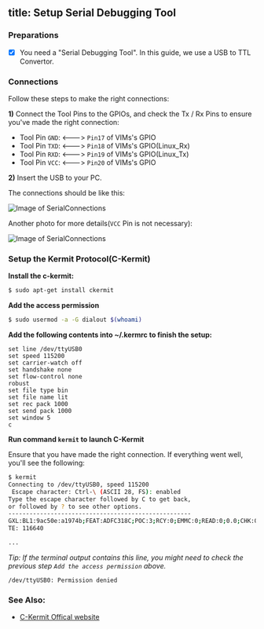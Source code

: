 title: Setup Serial Debugging Tool
---

### Preparations
- [x] You need a "Serial Debugging Tool". In this guide, we use a USB to TTL Convertor.

### Connections
Follow these steps to make the right connections:

**1)** Connect the Tool Pins to the GPIOs, and check the Tx / Rx Pins to ensure you've made the right connection:

  * Tool Pin `GND`: <---> `Pin17` of VIMs's GPIO
  * Tool Pin `TXD`: <---> `Pin18` of VIMs's GPIO(Linux_Rx)
  * Tool Pin `RXD`: <---> `Pin19` of VIMs's GPIO(Linux_Tx)
  * Tool Pin `VCC`: <---> `Pin20` of VIMs's GPIO

**2)** Insert the USB to your PC.

The connections should be like this:

![Image of SerialConnections](/images/vim1/SerialConnections_3Pin.png)

Another photo for more details(`VCC` Pin is not necessary):

![Image of SerialConnections](/images/vim1/SerialConnections.png)


### Setup the Kermit Protocol(C-Kermit)
**Install the c-kermit:**
```sh
$ sudo apt-get install ckermit
```

**Add the access permission**
```sh
$ sudo usermod -a -G dialout $(whoami)
```

**Add the following contents into ~/.kermrc to finish the setup:**
```
set line /dev/ttyUSB0
set speed 115200
set carrier-watch off
set handshake none
set flow-control none
robust
set file type bin
set file name lit
set rec pack 1000
set send pack 1000
set window 5
c
```

**Run command `kermit` to launch C-Kermit**

Ensure that you have made the right connection. If everything went well, you'll see the following:
```sh
$ kermit
Connecting to /dev/ttyUSB0, speed 115200
 Escape character: Ctrl-\ (ASCII 28, FS): enabled
Type the escape character followed by C to get back,
or followed by ? to see other options.
----------------------------------------------------
GXL:BL1:9ac50e:a1974b;FEAT:ADFC318C;POC:3;RCY:0;EMMC:0;READ:0;0.0;CHK:0;
TE: 116640

...

```
*Tip: If the terminal output contains this line, you might need to check the previous step `Add the access permission` above.*
```
/dev/ttyUSB0: Permission denied
```



### See Also:
* [C-Kermit Offical website](http://www.columbia.edu/kermit/index.html)
